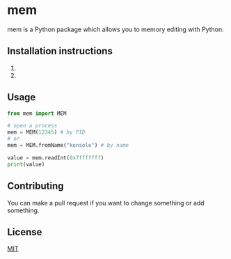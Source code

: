 # mem

mem is a Python package which allows you to memory editing with Python.

## Installation instructions

1.
2.

## Usage

```python
from mem import MEM

# open a process
mem = MEM(12345) # by PID
# or
mem = MEM.fromName("konsole") # by name

value = mem.readInt(0x7fffffff)
print(value)
```

## Contributing

You can make a pull request if you want to change something or add something.

## License

[MIT](https://choosealicense.com/licenses/mit/)
